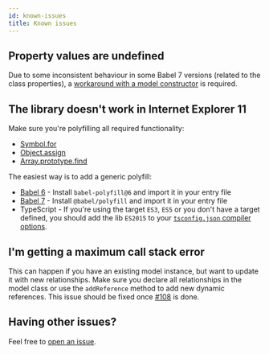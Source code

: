 ```yaml
---
id: known-issues
title: Known issues
---
```


## Property values are undefined

Due to some inconsistent behaviour in some Babel 7 versions (related to the class properties), a [workaround with a model constructor](https://github.com/infinum/js-cra-starter/pull/2) is required.

## The library doesn't work in Internet Explorer 11

Make sure you're polyfilling all required functionality:

- [Symbol.for](https://developer.mozilla.org/en-US/docs/Web/JavaScript/Reference/Global_Objects/Symbol)
- [Object.assign](https://developer.mozilla.org/en-US/docs/Web/JavaScript/Reference/Global_Objects/Object/assign)
- [Array.prototype.find](https://developer.mozilla.org/en-US/docs/Web/JavaScript/Reference/Global_Objects/Array/find)

The easiest way is to add a generic polyfill:

- [Babel 6](https://babeljs.io/docs/en/6.26.3/babel-polyfill) - Install `babel-polyfill@6` and import it in your entry file
- [Babel 7](https://babeljs.io/docs/en/babel-polyfill) - Install `@babel/polyfill` and import it in your entry file
- TypeScript - If you're using the target `ES3`, `ES5` or you don't have a target defined, you should add the lib `ES2015` to your [`tsconfig.json` compiler options](https://www.typescriptlang.org/docs/handbook/tsconfig-json.html).

## I'm getting a maximum call stack error

This can happen if you have an existing model instance, but want to update it with new relationships. Make sure you declare all relationships in the model class or use the `addReference` method to add new dynamic references. This issue should be fixed once [#108](https://github.com/infinum/datx/pull/108) is done.

## Having other issues?

Feel free to [open an issue](https://github.com/infinum/datx/issues/new).
